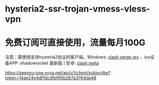 # hysteria2-ssr-trojan-vmess-vless-vpn


# 免费订阅可直接使用，流量每月100G
注意：需使用支持hysteria2协议的客户端，Windows: [clash verge rev](https://github.com/Clash-Verge-rev/clash-verge-rev/releases) ，ios设备APP: shadowrocket 最新版 | 安卓: [clash meta](https://github.com/MetaCubeX/ClashMetaForAndroid/releases)

https://seeyou-one.yyya.net/api/v1/client/subscribe?token=14ae24e4df1dcdfbf95b267a3764da48

